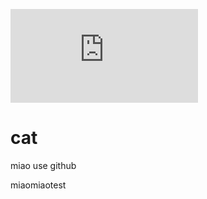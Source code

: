 [![Build Status](https://dev.azure.com/miaolingling/miao0314/_apis/build/status/mly218.cat?branchName=master)](https://dev.azure.com/miaolingling/miao0314/_build/latest?definitionId=1&branchName=master)
# cat
miao use github

miaomiaotest
